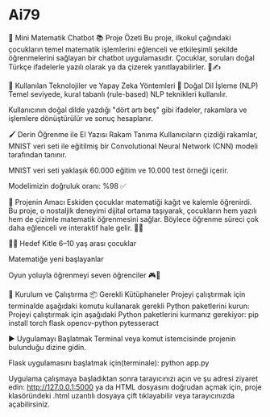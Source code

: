 # Ai79
🎉 Mini Matematik Chatbot
📚 Proje Özeti
Bu proje, ilkokul çağındaki çocukların temel matematik işlemlerini eğlenceli ve etkileşimli şekilde öğrenmelerini sağlayan bir chatbot uygulamasıdır.
Çocuklar, soruları doğal Türkçe ifadelerle yazılı olarak ya da çizerek yanıtlayabilirler. 📝✍️

🤖 Kullanılan Teknolojiler ve Yapay Zeka Yöntemleri
💬 Doğal Dil İşleme (NLP)
Temel seviyede, kural tabanlı (rule-based) NLP teknikleri kullanılır.

Kullanıcının doğal dilde yazdığı "dört artı beş" gibi ifadeler, rakamlara ve işlemlere dönüştürülür ve sonuç hesaplanır.

🖌️ Derin Öğrenme ile El Yazısı Rakam Tanıma
Kullanıcıların çizdiği rakamlar, MNIST veri seti ile eğitilmiş bir Convolutional Neural Network (CNN) modeli tarafından tanınır.

MNIST veri seti yaklaşık 60.000 eğitim ve 10.000 test örneği içerir.

Modelimizin doğruluk oranı: %98 ✅

🎯 Projenin Amacı
Eskiden çocuklar matematiği kağıt ve kalemle öğrenirdi. Bu proje, o nostaljik deneyimi dijital ortama taşıyarak, çocukların hem yazılı hem de çizimle matematik öğrenmesini sağlar. Böylece öğrenme süreci çok daha eğlenceli ve interaktif hale gelir. 🎈🎉

👧👦 Hedef Kitle
6–10 yaş arası çocuklar

Matematiğe yeni başlayanlar

Oyun yoluyla öğrenmeyi seven öğrenciler 🎮📖

🚀 Kurulum ve Çalıştırma
📦 Gerekli Kütüphaneler
Projeyi çalıştırmak için terminalde aşağıdaki komutu kullanarak gerekli Python paketlerini kurun:
Projeyi çalıştırmak için aşağıdaki Python paketlerini kurmanız gerekiyor:
pip install torch flask opencv-python pytesseract

▶️ Uygulamayı Başlatmak
Terminal veya komut istemcisinde projenin bulunduğu dizine gidin.

Flask uygulamasını başlatmak için(terminale):
python app.py

Uygulama çalışmaya başladıktan sonra tarayıcınızı açın ve şu adresi ziyaret edin:
http://127.0.0.1:5000 ya da
HTML dosyasını doğrudan açmak için, proje klasöründeki .html uzantılı dosyaya çift tıklayabilir veya tarayıcınızda açabilirsiniz.

